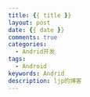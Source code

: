 ```yaml
---
title: {{ title }}
layout: post
date: {{ date }}
comments: true
categories: 
  - Andrid开发
tags: 
  - Android
keywords: Andrid
description: ljp的博客
---
```

